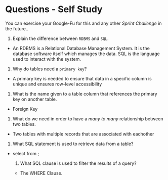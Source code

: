 # Questions - Self Study

You can exercise your Google-Fu for this and any other _Sprint Challenge_ in the future..

1.  Explain the difference between `RDBMS` and `SQL`.
* An RDBMS is a Relational Database Management System. It is the database software itself which manages the data. SQL is the language used to interact with the system.
1.  Why do tables need a `primary key`?
* A primary key is needed to ensure that data in a specific column is unique and ensures row-level accessibility
1.  What is the name given to a table column that references the primary key
    on another table.
* Foreign Key
1.  What do we need in order to have a _many to many_ relationship between two
    tables.
* Two tables with multiple records that are associated with eachother
1.  What SQL statement is used to retrieve data from a table?
* select <selection> from <table name>;
1.  What SQL clause is used to filter the results of a query?
* The WHERE Clause.
